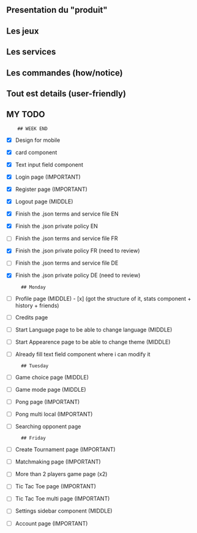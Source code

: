 ## Presentation du "produit"

## Les jeux

## Les services

## Les commandes (how/notice)

## Tout est details (user-friendly)

## MY TODO

        ## WEEK END
- [x] Design for mobile
- [x] card component
- [x] Text input field component
- [x] Login page (IMPORTANT)
- [x] Register page (IMPORTANT)
- [x] Logout page (MIDDLE)

- [x] Finish the .json terms and service file EN
- [x] Finish the .json private policy EN
- [ ] Finish the .json terms and service file FR
- [x] Finish the .json private policy FR (need to review)
- [ ] Finish the .json terms and service file DE
- [x] Finish the .json private policy DE (need to review)


        ## Monday
- [ ] Profile page (MIDDLE)
        - [x] (got the structure of it, stats component + history + friends)
- [ ] Credits page

- [ ] Start Language page to be able to change language (MIDDLE)

- [ ] Start Appearence page to be able to change theme (MIDDLE)
- [ ] Already fill text field component where i can modify it


        ## Tuesday
- [ ] Game choice page (MIDDLE)
- [ ] Game mode page (MIDDLE)
- [ ] Pong page (IMPORTANT)
- [ ] Pong multi local (IMPORTANT)
- [ ] Searching opponent page


        ## Friday
- [ ] Create Tournament page (IMPORTANT)
- [ ] Matchmaking page (IMPORTANT)
- [ ] More than 2 players game page (x2)

- [ ] Tic Tac Toe page (IMPORTANT)
- [ ] Tic Tac Toe multi page (IMPORTANT)

- [ ] Settings sidebar component (MIDDLE)
- [ ] Account page (IMPORTANT)

